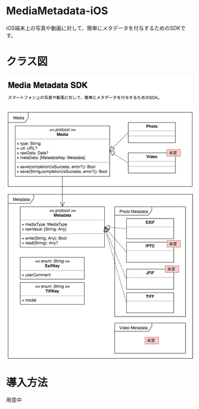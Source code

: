 # MediaMetadata-iOS
iOS端末上の写真や動画に対して、簡単にメタデータを付与するためのSDKです。

# クラス図
![クラス図](https://github.com/falcon0328/MediaMetadata-iOS/blob/master/MediaMetadata-class.png)

# 導入方法
用意中
